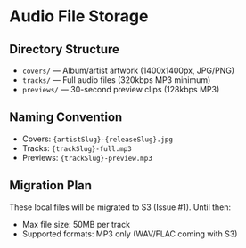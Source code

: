 # Audio File Storage

## Directory Structure
- `covers/`   — Album/artist artwork (1400x1400px, JPG/PNG)
- `tracks/`   — Full audio files (320kbps MP3 minimum)
- `previews/` — 30-second preview clips (128kbps MP3)

## Naming Convention
- Covers: `{artistSlug}-{releaseSlug}.jpg`
- Tracks: `{trackSlug}-full.mp3`
- Previews: `{trackSlug}-preview.mp3`

## Migration Plan
These local files will be migrated to S3 (Issue #1). Until then:
- Max file size: 50MB per track
- Supported formats: MP3 only (WAV/FLAC coming with S3)
